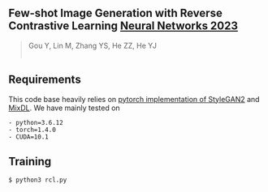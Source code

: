 ## Few-shot Image Generation with Reverse Contrastive Learning [Neural Networks 2023](https://www.sciencedirect.com/science/article/pii/S0893608023005804?dgcid=author)

> Gou Y, Lin M, Zhang YS, He ZZ, He YJ <br> <br>


## Requirements
This code base heavily relies on [pytorch implementation of StyleGAN2](https://github.com/rosinality/stylegan2-pytorch) and [MixDL](https://github.com/reyllama/mixdl). We have mainly tested on 

```
- python=3.6.12
- torch=1.4.0
- CUDA=10.1
```
## Training

```bash
$ python3 rcl.py
```
